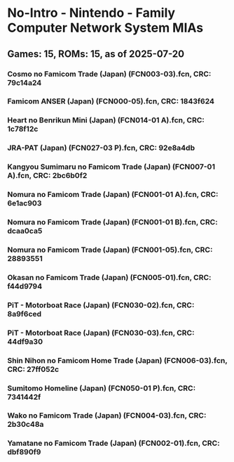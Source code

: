 # No-Intro - Nintendo - Family Computer Network System MIAs
## Games: 15, ROMs: 15, as of 2025-07-20

### Cosmo no Famicom Trade (Japan) (FCN003-03).fcn, CRC: 79c14a24
### Famicom ANSER (Japan) (FCN000-05).fcn, CRC: 1843f624
### Heart no Benrikun Mini (Japan) (FCN014-01 A).fcn, CRC: 1c78f12c
### JRA-PAT (Japan) (FCN027-03 P).fcn, CRC: 92e8a4db
### Kangyou Sumimaru no Famicom Trade (Japan) (FCN007-01 A).fcn, CRC: 2bc6b0f2
### Nomura no Famicom Trade (Japan) (FCN001-01 A).fcn, CRC: 6e1ac903
### Nomura no Famicom Trade (Japan) (FCN001-01 B).fcn, CRC: dcaa0ca5
### Nomura no Famicom Trade (Japan) (FCN001-05).fcn, CRC: 28893551
### Okasan no Famicom Trade (Japan) (FCN005-01).fcn, CRC: f44d9794
### PiT - Motorboat Race (Japan) (FCN030-02).fcn, CRC: 8a9f6ced
### PiT - Motorboat Race (Japan) (FCN030-03).fcn, CRC: 44df9a30
### Shin Nihon no Famicom Home Trade (Japan) (FCN006-03).fcn, CRC: 27ff052c
### Sumitomo Homeline (Japan) (FCN050-01 P).fcn, CRC: 7341442f
### Wako no Famicom Trade (Japan) (FCN004-03).fcn, CRC: 2b30c48a
### Yamatane no Famicom Trade (Japan) (FCN002-01).fcn, CRC: dbf890f9
